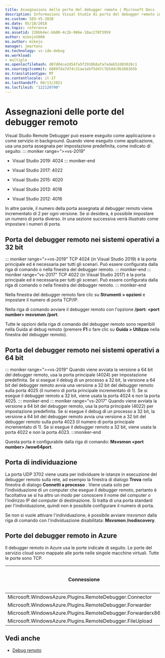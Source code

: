 ```yaml
---
title: Assegnazioni delle porte del debugger remoto | Microsoft Docs
description: Informazioni Visual Studio di porta del debugger remoto in sistemi operativi a 32 bit, sistemi operativi a 64 bit e Azure. Informazioni sulla porta di individuazione.
ms.custom: SEO-VS-2020
ms.date: 05/18/2018
ms.topic: reference
ms.assetid: 238bb4ec-bb00-4c2b-986e-18ac278f3959
author: mikejo5000
ms.author: mikejo
manager: jmartens
ms.technology: vs-ide-debug
ms.workload:
- multiple
ms.openlocfilehash: d07d84ce2d547a5f2910b8afa7ade652d03028c1
ms.sourcegitcommit: 68897da7d74c31ae1ebf5d47c7b5ddc9b108265b
ms.translationtype: MT
ms.contentlocale: it-IT
ms.lasthandoff: 08/13/2021
ms.locfileid: "122120790"
---
```

# <a name="remote-debugger-port-assignments"></a>Assegnazioni delle porte del debugger remoto
Visual Studio Remote Debugger può essere eseguito come applicazione o come servizio in background. Quando viene eseguito come applicazione, usa una porta assegnata per impostazione predefinita, come indicato di seguito:
::: moniker range=">=vs-2019"
- Visual Studio 2019: 4024
::: moniker-end
- Visual Studio 2017: 4022

- Visual Studio 2015: 4020

- Visual Studio 2013: 4018

- Visual Studio 2012: 4016

In altre parole, il numero della porta assegnata al debugger remoto viene incrementato di 2 per ogni versione. Se si desidera, è possibile impostare un numero di porta diverso. In una sezione successiva verrà illustrato come impostare i numeri di porta.

## <a name="the-remote-debugger-port-on-32-bit-operating-systems"></a>Porta del debugger remoto nei sistemi operativi a 32 bit

::: moniker range=">=vs-2019"
 TCP 4024 (in Visual Studio 2019) è la porta principale ed è necessaria per tutti gli scenari. Può essere configurata dalla riga di comando o nella finestra del debugger remoto.
::: moniker-end
::: moniker range="vs-2017"
 TCP 4022 (in Visual Studio 2017) è la porta principale ed è necessaria per tutti gli scenari. Può essere configurata dalla riga di comando o nella finestra del debugger remoto.
::: moniker-end

 Nella finestra del debugger remoto fare clic su **Strumenti > opzioni** e impostare il numero di porta TCP/IP.

 Nella riga di comando avviare il debugger remoto con l'opzione **/port:** **\<port number> msvsmon /port**.

 Tutte le opzioni della riga di comando del debugger remoto sono reperibili nella Guida al debug remoto (premere **F1** o fare clic su **Guida > Utilizzo** nella finestra del debugger remoto).

## <a name="the-remote-debugger-port-on-64-bit-operating-systems"></a>Porta del debugger remoto nei sistemi operativi a 64 bit
::: moniker range=">=vs-2019"
 Quando viene avviata la versione a 64 bit del debugger remoto, usa la porta principale (4024) per impostazione predefinita.  Se si esegue il debug di un processo a 32 bit, la versione a 64 bit del debugger remoto avvia una versione a 32 bit del debugger remoto sulla porta 4025 (il numero di porta principale incrementato di 1). Se si esegue il debugger remoto a 32 bit, viene usata la porta 4024 e non la porta 4025.
::: moniker-end
::: moniker range="vs-2017"
 Quando viene avviata la versione a 64 bit del debugger remoto, usa la porta principale (4022) per impostazione predefinita.  Se si esegue il debug di un processo a 32 bit, la versione a 64 bit del debugger remoto avvia una versione a 32 bit del debugger remoto sulla porta 4023 (il numero di porta principale incrementato di 1). Se si esegue il debugger remoto a 32 bit, viene usata la porta 4022 e non la porta 4023.
:::moniker-end

 Questa porta è configurabile dalla riga di comando: **Msvsmon \<port number> /wow64port**.

## <a name="the-discovery-port"></a>Porta di individuazione
 La porta UDP 3702 viene usata per individuare le istanze in esecuzione del debugger remoto sulla rete, ad esempio la finestra di dialogo **Trova** nella finestra di dialogo **Connetti a processo** . Viene usata solo per l'individuazione di un computer che esegue il debugger remoto, pertanto è facoltativa se si ha altro un modo per conoscere il nome del computer o l'indirizzo IP del computer di destinazione. Si tratta di una porta standard per l'individuazione, quindi non è possibile configurare il numero di porta.

 Se non si vuole attivare l'individuazione, è possibile avviare msvsmon dalla riga di comando con l'individuazione disabilitata:  **Msvsmon /nodiscovery**.

## <a name="remote-debugger-ports-on-azure"></a>Porte del debugger remoto in Azure
 Il debugger remoto in Azure usa le porte indicate di seguito. Le porte del servizio cloud sono mappate alle porte nelle singole macchine virtuali. Tutte le porte sono TCP.

|Connessione|Porta sul servizio cloud|Porta sulla macchina virtuale|
|-|-|-|
|Microsoft.WindowsAzure.Plugins.RemoteDebugger.Connector|30400|30398|
|Microsoft.WindowsAzure.Plugins.RemoteDebugger.Forwarder|31400|31398|
|Microsoft.WindowsAzure.Plugins.RemoteDebugger.Forwarderx86|31401|31399|
|Microsoft.WindowsAzure.Plugins.RemoteDebugger.FileUpload|32400|32398|

## <a name="see-also"></a>Vedi anche
- [Debug remoto](../debugger/remote-debugging.md)
